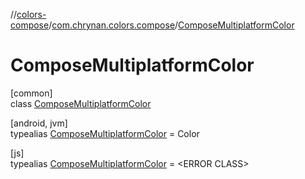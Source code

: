 //[colors-compose](../../../index.md)/[com.chrynan.colors.compose](../index.md)/[ComposeMultiplatformColor](index.md)

# ComposeMultiplatformColor

[common]\
class [ComposeMultiplatformColor](index.md)

[android, jvm]\
typealias [ComposeMultiplatformColor](index.md) = Color

[js]\
typealias [ComposeMultiplatformColor](index.md) = <!---  GfmCommand {"@class":"org.jetbrains.dokka.gfm.ResolveLinkGfmCommand","dri":{"packageName":"","classNames":"<ERROR CLASS>","callable":null,"target":{"@class":"org.jetbrains.dokka.links.PointingToDeclaration"},"extra":null}} --->&lt;ERROR CLASS&gt;<!--- --->
